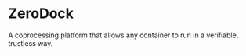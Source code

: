 # ZeroDock

A coprocessing platform that allows any container to run in a verifiable, trustless way.
